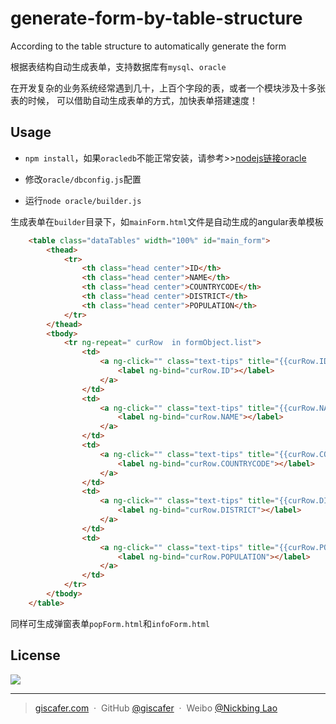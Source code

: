 # generate-form-by-table-structure
According to the table structure to automatically generate the form 

根据表结构自动生成表单，支持数据库有`mysql`、`oracle`

在开发复杂的业务系统经常遇到几十，上百个字段的表，或者一个模块涉及十多张表的时候，
可以借助自动生成表单的方式，加快表单搭建速度！

## Usage

 * `npm install`，如果`oracledb`不能正常安装，请参考>>[nodejs链接oracle](http://giscafer.com/2016/04/13/node-oracledb-demo/)

 * 修改`oracle/dbconfig.js`配置

 * 运行`node oracle/builder.js`

生成表单在`builder`目录下，如`mainForm.html`文件是自动生成的angular表单模板

```html
	<table class="dataTables" width="100%" id="main_form">
	    <thead>
	        <tr>
	            <th class="head center">ID</th>
	            <th class="head center">NAME</th>
	            <th class="head center">COUNTRYCODE</th>
	            <th class="head center">DISTRICT</th>
	            <th class="head center">POPULATION</th>
	        </tr>
	    </thead>
	    <tbody>
	        <tr ng-repeat=" curRow  in formObject.list">
	            <td>
	                <a ng-click="" class="text-tips" title="{{curRow.ID}}">
	                    <label ng-bind="curRow.ID"></label>
	                </a>
	            </td>
	            <td>
	                <a ng-click="" class="text-tips" title="{{curRow.NAME}}">
	                    <label ng-bind="curRow.NAME"></label>
	                </a>
	            </td>
	            <td>
	                <a ng-click="" class="text-tips" title="{{curRow.COUNTRYCODE}}">
	                    <label ng-bind="curRow.COUNTRYCODE"></label>
	                </a>
	            </td>
	            <td>
	                <a ng-click="" class="text-tips" title="{{curRow.DISTRICT}}">
	                    <label ng-bind="curRow.DISTRICT"></label>
	                </a>
	            </td>
	            <td>
	                <a ng-click="" class="text-tips" title="{{curRow.POPULATION}}">
	                    <label ng-bind="curRow.POPULATION"></label>
	                </a>
	            </td>
	        </tr>
	    </tbody>
	</table>

```
同样可生成弹窗表单`popForm.html`和`infoForm.html`

## License
![](https://img.shields.io/badge/license-MIT-blue.svg)

---

> [giscafer.com](http://giscafer.com) &nbsp;&middot;&nbsp;
> GitHub [@giscafer](https://github.com/giscafer) &nbsp;&middot;&nbsp;
> Weibo [@Nickbing Lao](https://weibo.com/laohoubin)
